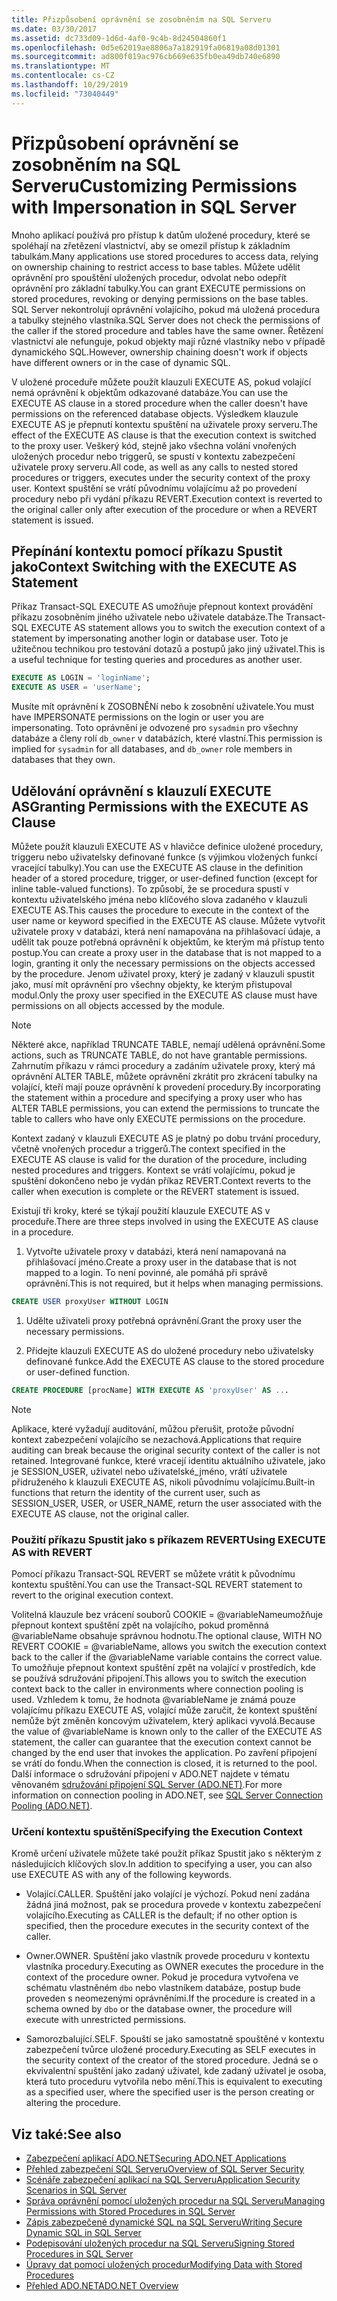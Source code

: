 ```yaml
---
title: Přizpůsobení oprávnění se zosobněním na SQL Serveru
ms.date: 03/30/2017
ms.assetid: dc733d09-1d6d-4af0-9c4b-8d24504860f1
ms.openlocfilehash: 0d5e62019ae8806a7a182919fa06819a08d01301
ms.sourcegitcommit: ad800f019ac976cb669e635fb0ea49db740e6890
ms.translationtype: MT
ms.contentlocale: cs-CZ
ms.lasthandoff: 10/29/2019
ms.locfileid: "73040449"
---
```

# <a name="customizing-permissions-with-impersonation-in-sql-server"></a><span data-ttu-id="39089-102">Přizpůsobení oprávnění se zosobněním na SQL Serveru</span><span class="sxs-lookup"><span data-stu-id="39089-102">Customizing Permissions with Impersonation in SQL Server</span></span>
<span data-ttu-id="39089-103">Mnoho aplikací používá pro přístup k datům uložené procedury, které se spoléhají na zřetězení vlastnictví, aby se omezil přístup k základním tabulkám.</span><span class="sxs-lookup"><span data-stu-id="39089-103">Many applications use stored procedures to access data, relying on ownership chaining to restrict access to base tables.</span></span> <span data-ttu-id="39089-104">Můžete udělit oprávnění pro spouštění uložených procedur, odvolat nebo odepřít oprávnění pro základní tabulky.</span><span class="sxs-lookup"><span data-stu-id="39089-104">You can grant EXECUTE permissions on stored procedures, revoking or denying permissions on the base tables.</span></span> <span data-ttu-id="39089-105">SQL Server nekontrolují oprávnění volajícího, pokud má uložená procedura a tabulky stejného vlastníka.</span><span class="sxs-lookup"><span data-stu-id="39089-105">SQL Server does not check the permissions of the caller if the stored procedure and tables have the same owner.</span></span> <span data-ttu-id="39089-106">Řetězení vlastnictví ale nefunguje, pokud objekty mají různé vlastníky nebo v případě dynamického SQL.</span><span class="sxs-lookup"><span data-stu-id="39089-106">However, ownership chaining doesn't work if objects have different owners or in the case of dynamic SQL.</span></span>  
  
 <span data-ttu-id="39089-107">V uložené proceduře můžete použít klauzuli EXECUTE AS, pokud volající nemá oprávnění k objektům odkazované databáze.</span><span class="sxs-lookup"><span data-stu-id="39089-107">You can use the EXECUTE AS clause in a stored procedure when the caller doesn't have permissions on the referenced database objects.</span></span> <span data-ttu-id="39089-108">Výsledkem klauzule EXECUTE AS je přepnutí kontextu spuštění na uživatele proxy serveru.</span><span class="sxs-lookup"><span data-stu-id="39089-108">The effect of the EXECUTE AS clause is that the execution context is switched to the proxy user.</span></span> <span data-ttu-id="39089-109">Veškerý kód, stejně jako všechna volání vnořených uložených procedur nebo triggerů, se spustí v kontextu zabezpečení uživatele proxy serveru.</span><span class="sxs-lookup"><span data-stu-id="39089-109">All code, as well as any calls to nested stored procedures or triggers, executes under the security context of the proxy user.</span></span> <span data-ttu-id="39089-110">Kontext spuštění se vrátí původnímu volajícímu až po provedení procedury nebo při vydání příkazu REVERT.</span><span class="sxs-lookup"><span data-stu-id="39089-110">Execution context is reverted to the original caller only after execution of the procedure or when a REVERT statement is issued.</span></span>  
  
## <a name="context-switching-with-the-execute-as-statement"></a><span data-ttu-id="39089-111">Přepínání kontextu pomocí příkazu Spustit jako</span><span class="sxs-lookup"><span data-stu-id="39089-111">Context Switching with the EXECUTE AS Statement</span></span>  
 <span data-ttu-id="39089-112">Příkaz Transact-SQL EXECUTE AS umožňuje přepnout kontext provádění příkazu zosobněním jiného uživatele nebo uživatele databáze.</span><span class="sxs-lookup"><span data-stu-id="39089-112">The Transact-SQL EXECUTE AS statement allows you to switch the execution context of a statement by impersonating another login or database user.</span></span> <span data-ttu-id="39089-113">Toto je užitečnou technikou pro testování dotazů a postupů jako jiný uživatel.</span><span class="sxs-lookup"><span data-stu-id="39089-113">This is a useful technique for testing queries and procedures as another user.</span></span>  
  
```sql  
EXECUTE AS LOGIN = 'loginName';  
EXECUTE AS USER = 'userName';  
```  
  
 <span data-ttu-id="39089-114">Musíte mít oprávnění k ZOSOBNĚNí nebo k zosobnění uživatele.</span><span class="sxs-lookup"><span data-stu-id="39089-114">You must have IMPERSONATE permissions on the login or user you are impersonating.</span></span> <span data-ttu-id="39089-115">Toto oprávnění je odvozené pro `sysadmin` pro všechny databáze a členy rolí `db_owner` v databázích, které vlastní.</span><span class="sxs-lookup"><span data-stu-id="39089-115">This permission is implied for `sysadmin` for all databases, and `db_owner` role members in databases that they own.</span></span>  
  
## <a name="granting-permissions-with-the-execute-as-clause"></a><span data-ttu-id="39089-116">Udělování oprávnění s klauzulí EXECUTE AS</span><span class="sxs-lookup"><span data-stu-id="39089-116">Granting Permissions with the EXECUTE AS Clause</span></span>  
 <span data-ttu-id="39089-117">Můžete použít klauzuli EXECUTE AS v hlavičce definice uložené procedury, triggeru nebo uživatelsky definované funkce (s výjimkou vložených funkcí vracející tabulky).</span><span class="sxs-lookup"><span data-stu-id="39089-117">You can use the EXECUTE AS clause in the definition header of a stored procedure, trigger, or user-defined function (except for inline table-valued functions).</span></span> <span data-ttu-id="39089-118">To způsobí, že se procedura spustí v kontextu uživatelského jména nebo klíčového slova zadaného v klauzuli EXECUTE AS.</span><span class="sxs-lookup"><span data-stu-id="39089-118">This causes the procedure to execute in the context of the user name or keyword specified in the EXECUTE AS clause.</span></span> <span data-ttu-id="39089-119">Můžete vytvořit uživatele proxy v databázi, která není namapována na přihlašovací údaje, a udělit tak pouze potřebná oprávnění k objektům, ke kterým má přístup tento postup.</span><span class="sxs-lookup"><span data-stu-id="39089-119">You can create a proxy user in the database that is not mapped to a login, granting it only the necessary permissions on the objects accessed by the procedure.</span></span> <span data-ttu-id="39089-120">Jenom uživatel proxy, který je zadaný v klauzuli spustit jako, musí mít oprávnění pro všechny objekty, ke kterým přistupoval modul.</span><span class="sxs-lookup"><span data-stu-id="39089-120">Only the proxy user specified in the EXECUTE AS clause must have permissions on all objects accessed by the module.</span></span>  
  
> [!NOTE]
> <span data-ttu-id="39089-121">Některé akce, například TRUNCATE TABLE, nemají udělená oprávnění.</span><span class="sxs-lookup"><span data-stu-id="39089-121">Some actions, such as TRUNCATE TABLE, do not have grantable permissions.</span></span> <span data-ttu-id="39089-122">Zahrnutím příkazu v rámci procedury a zadáním uživatele proxy, který má oprávnění ALTER TABLE, můžete oprávnění zkrátit pro zkrácení tabulky na volající, kteří mají pouze oprávnění k provedení procedury.</span><span class="sxs-lookup"><span data-stu-id="39089-122">By incorporating the statement within a procedure and specifying a proxy user who has ALTER TABLE permissions, you can extend the permissions to truncate the table to callers who have only EXECUTE permissions on the procedure.</span></span>  
  
 <span data-ttu-id="39089-123">Kontext zadaný v klauzuli EXECUTE AS je platný po dobu trvání procedury, včetně vnořených procedur a triggerů.</span><span class="sxs-lookup"><span data-stu-id="39089-123">The context specified in the EXECUTE AS clause is valid for the duration of the procedure, including nested procedures and triggers.</span></span> <span data-ttu-id="39089-124">Kontext se vrátí volajícímu, pokud je spuštění dokončeno nebo je vydán příkaz REVERT.</span><span class="sxs-lookup"><span data-stu-id="39089-124">Context reverts to the caller when execution is complete or the REVERT statement is issued.</span></span>  
  
 <span data-ttu-id="39089-125">Existují tři kroky, které se týkají použití klauzule EXECUTE AS v proceduře.</span><span class="sxs-lookup"><span data-stu-id="39089-125">There are three steps involved in using the EXECUTE AS clause in a procedure.</span></span>  
  
1. <span data-ttu-id="39089-126">Vytvořte uživatele proxy v databázi, která není namapovaná na přihlašovací jméno.</span><span class="sxs-lookup"><span data-stu-id="39089-126">Create a proxy user in the database that is not mapped to a login.</span></span> <span data-ttu-id="39089-127">To není povinné, ale pomáhá při správě oprávnění.</span><span class="sxs-lookup"><span data-stu-id="39089-127">This is not required, but it helps when managing permissions.</span></span>  
  
```sql
CREATE USER proxyUser WITHOUT LOGIN  
```  
  
1. <span data-ttu-id="39089-128">Udělte uživateli proxy potřebná oprávnění.</span><span class="sxs-lookup"><span data-stu-id="39089-128">Grant the proxy user the necessary permissions.</span></span>  
  
2. <span data-ttu-id="39089-129">Přidejte klauzuli EXECUTE AS do uložené procedury nebo uživatelsky definované funkce.</span><span class="sxs-lookup"><span data-stu-id="39089-129">Add the EXECUTE AS clause to the stored procedure or user-defined function.</span></span>  
  
```sql
CREATE PROCEDURE [procName] WITH EXECUTE AS 'proxyUser' AS ...  
```  
  
> [!NOTE]
> <span data-ttu-id="39089-130">Aplikace, které vyžadují auditování, můžou přerušit, protože původní kontext zabezpečení volajícího se nezachová.</span><span class="sxs-lookup"><span data-stu-id="39089-130">Applications that require auditing can break because the original security context of the caller is not retained.</span></span> <span data-ttu-id="39089-131">Integrované funkce, které vracejí identitu aktuálního uživatele, jako je SESSION_USER, uživatel nebo uživatelské_jméno, vrátí uživatele přidruženého k klauzuli EXECUTE AS, nikoli původnímu volajícímu.</span><span class="sxs-lookup"><span data-stu-id="39089-131">Built-in functions that return the identity of the current user, such as SESSION_USER, USER, or USER_NAME, return the user associated with the EXECUTE AS clause, not the original caller.</span></span>  
  
### <a name="using-execute-as-with-revert"></a><span data-ttu-id="39089-132">Použití příkazu Spustit jako s příkazem REVERT</span><span class="sxs-lookup"><span data-stu-id="39089-132">Using EXECUTE AS with REVERT</span></span>  
 <span data-ttu-id="39089-133">Pomocí příkazu Transact-SQL REVERT se můžete vrátit k původnímu kontextu spuštění.</span><span class="sxs-lookup"><span data-stu-id="39089-133">You can use the Transact-SQL REVERT statement to revert to the original execution context.</span></span>  
  
 <span data-ttu-id="39089-134">Volitelná klauzule bez vrácení souborů COOKIE = @variableNameumožňuje přepnout kontext spuštění zpět na volajícího, pokud proměnná @variableName obsahuje správnou hodnotu.</span><span class="sxs-lookup"><span data-stu-id="39089-134">The optional clause, WITH NO REVERT COOKIE = @variableName, allows you switch the execution context back to the caller if the @variableName variable contains the correct value.</span></span> <span data-ttu-id="39089-135">To umožňuje přepnout kontext spuštění zpět na volající v prostředích, kde se používá sdružování připojení.</span><span class="sxs-lookup"><span data-stu-id="39089-135">This allows you to switch the execution context back to the caller in environments where connection pooling is used.</span></span> <span data-ttu-id="39089-136">Vzhledem k tomu, že hodnota @variableName je známá pouze volajícímu příkazu EXECUTE AS, volající může zaručit, že kontext spuštění nemůže být změněn koncovým uživatelem, který aplikaci vyvolá.</span><span class="sxs-lookup"><span data-stu-id="39089-136">Because the value of @variableName is known only to the caller of the EXECUTE AS statement, the caller can guarantee that the execution context cannot be changed by the end user that invokes the application.</span></span> <span data-ttu-id="39089-137">Po zavření připojení se vrátí do fondu.</span><span class="sxs-lookup"><span data-stu-id="39089-137">When the connection is closed, it is returned to the pool.</span></span> <span data-ttu-id="39089-138">Další informace o sdružování připojení v ADO.NET najdete v tématu věnovaném [sdružování připojení SQL Server (ADO.NET)](../sql-server-connection-pooling.md).</span><span class="sxs-lookup"><span data-stu-id="39089-138">For more information on connection pooling in ADO.NET, see [SQL Server Connection Pooling (ADO.NET)](../sql-server-connection-pooling.md).</span></span>  
  
### <a name="specifying-the-execution-context"></a><span data-ttu-id="39089-139">Určení kontextu spuštění</span><span class="sxs-lookup"><span data-stu-id="39089-139">Specifying the Execution Context</span></span>  
 <span data-ttu-id="39089-140">Kromě určení uživatele můžete také použít příkaz Spustit jako s některým z následujících klíčových slov.</span><span class="sxs-lookup"><span data-stu-id="39089-140">In addition to specifying a user, you can also use EXECUTE AS with any of the following keywords.</span></span>  
  
- <span data-ttu-id="39089-141">Volající.</span><span class="sxs-lookup"><span data-stu-id="39089-141">CALLER.</span></span> <span data-ttu-id="39089-142">Spuštění jako volající je výchozí. Pokud není zadána žádná jiná možnost, pak se procedura provede v kontextu zabezpečení volajícího.</span><span class="sxs-lookup"><span data-stu-id="39089-142">Executing as CALLER is the default; if no other option is specified, then the procedure executes in the security context of the caller.</span></span>  
  
- <span data-ttu-id="39089-143">Owner.</span><span class="sxs-lookup"><span data-stu-id="39089-143">OWNER.</span></span> <span data-ttu-id="39089-144">Spuštění jako vlastník provede proceduru v kontextu vlastníka procedury.</span><span class="sxs-lookup"><span data-stu-id="39089-144">Executing as OWNER executes the procedure in the context of the procedure owner.</span></span> <span data-ttu-id="39089-145">Pokud je procedura vytvořena ve schématu vlastněném `dbo` nebo vlastníkem databáze, postup bude proveden s neomezenými oprávněními.</span><span class="sxs-lookup"><span data-stu-id="39089-145">If the procedure is created in a schema owned by `dbo` or the database owner, the procedure will execute with unrestricted permissions.</span></span>  
  
- <span data-ttu-id="39089-146">Samorozbalující.</span><span class="sxs-lookup"><span data-stu-id="39089-146">SELF.</span></span> <span data-ttu-id="39089-147">Spouští se jako samostatně spouštěné v kontextu zabezpečení tvůrce uložené procedury.</span><span class="sxs-lookup"><span data-stu-id="39089-147">Executing as SELF executes in the security context of the creator of the stored procedure.</span></span> <span data-ttu-id="39089-148">Jedná se o ekvivalentní spuštění jako zadaný uživatel, kde zadaný uživatel je osoba, která tuto proceduru vytvořila nebo mění.</span><span class="sxs-lookup"><span data-stu-id="39089-148">This is equivalent to executing as a specified user, where the specified user is the person creating or altering the procedure.</span></span>  
  
## <a name="see-also"></a><span data-ttu-id="39089-149">Viz také:</span><span class="sxs-lookup"><span data-stu-id="39089-149">See also</span></span>

- [<span data-ttu-id="39089-150">Zabezpečení aplikací ADO.NET</span><span class="sxs-lookup"><span data-stu-id="39089-150">Securing ADO.NET Applications</span></span>](../securing-ado-net-applications.md)
- [<span data-ttu-id="39089-151">Přehled zabezpečení SQL Serveru</span><span class="sxs-lookup"><span data-stu-id="39089-151">Overview of SQL Server Security</span></span>](overview-of-sql-server-security.md)
- [<span data-ttu-id="39089-152">Scénáře zabezpečení aplikací na SQL Serveru</span><span class="sxs-lookup"><span data-stu-id="39089-152">Application Security Scenarios in SQL Server</span></span>](application-security-scenarios-in-sql-server.md)
- [<span data-ttu-id="39089-153">Správa oprávnění pomocí uložených procedur na SQL Serveru</span><span class="sxs-lookup"><span data-stu-id="39089-153">Managing Permissions with Stored Procedures in SQL Server</span></span>](managing-permissions-with-stored-procedures-in-sql-server.md)
- [<span data-ttu-id="39089-154">Zápis zabezpečené dynamické SQL na SQL Serveru</span><span class="sxs-lookup"><span data-stu-id="39089-154">Writing Secure Dynamic SQL in SQL Server</span></span>](writing-secure-dynamic-sql-in-sql-server.md)
- [<span data-ttu-id="39089-155">Podepisování uložených procedur na SQL Serveru</span><span class="sxs-lookup"><span data-stu-id="39089-155">Signing Stored Procedures in SQL Server</span></span>](signing-stored-procedures-in-sql-server.md)
- [<span data-ttu-id="39089-156">Úpravy dat pomocí uložených procedur</span><span class="sxs-lookup"><span data-stu-id="39089-156">Modifying Data with Stored Procedures</span></span>](../modifying-data-with-stored-procedures.md)
- [<span data-ttu-id="39089-157">Přehled ADO.NET</span><span class="sxs-lookup"><span data-stu-id="39089-157">ADO.NET Overview</span></span>](../ado-net-overview.md)
